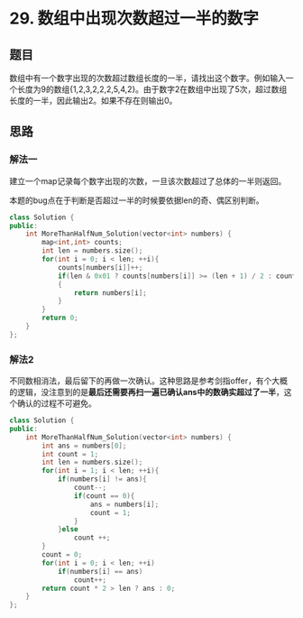 # 29. 数组中出现次数超过一半的数字
## 题目
数组中有一个数字出现的次数超过数组长度的一半，请找出这个数字。例如输入一个长度为9的数组{1,2,3,2,2,2,5,4,2}。由于数字2在数组中出现了5次，超过数组长度的一半，因此输出2。如果不存在则输出0。
## 思路
### 解法一
建立一个map记录每个数字出现的次数，一旦该次数超过了总体的一半则返回。

本题的bug点在于判断是否超过一半的时候要依据len的奇、偶区别判断。
```C++
class Solution {
public:
    int MoreThanHalfNum_Solution(vector<int> numbers) {
        map<int,int> counts;
        int len = numbers.size();
        for(int i = 0; i < len; ++i){
            counts[numbers[i]]++;
            if(len & 0x01 ? counts[numbers[i]] >= (len + 1) / 2 : counts[numbers[i]] > len / 2)
            {
                return numbers[i];
            }
        }
        return 0;
    }
};
```
### 解法2
不同数相消法，最后留下的再做一次确认。这种思路是参考剑指offer，有个大概的逻辑，没注意到的是**最后还需要再扫一遍已确认ans中的数确实超过了一半**，这个确认的过程不可避免。
```C++
class Solution {
public:
    int MoreThanHalfNum_Solution(vector<int> numbers) {
        int ans = numbers[0];
        int count = 1;
        int len = numbers.size();
        for(int i = 1; i < len; ++i){
            if(numbers[i] != ans){
                count--;
                if(count == 0){
                    ans = numbers[i];
                    count = 1;
                }
            }else
                count ++;
        }
        count = 0;
        for(int i = 0; i < len; ++i)
            if(numbers[i] == ans)
                count++;
        return count * 2 > len ? ans : 0;
    }
};
```
